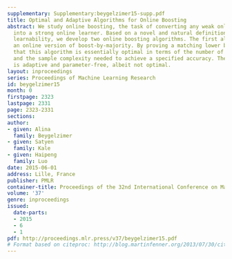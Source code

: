 ```yaml
---
supplementary: Supplementary:beygelzimer15-supp.pdf
title: Optimal and Adaptive Algorithms for Online Boosting
abstract: We study online boosting, the task of converting any weak online learner
  into a strong online learner. Based on a novel and natural definition of weak online
  learnability, we develop two online boosting algorithms. The first algorithm is
  an online version of boost-by-majority. By proving a matching lower bound, we show
  that this algorithm is essentially optimal in terms of the number of weak learners
  and the sample complexity needed to achieve a specified accuracy. The second algorithm
  is adaptive and parameter-free, albeit not optimal.
layout: inproceedings
series: Proceedings of Machine Learning Research
id: beygelzimer15
month: 0
firstpage: 2323
lastpage: 2331
page: 2323-2331
sections: 
author:
- given: Alina
  family: Beygelzimer
- given: Satyen
  family: Kale
- given: Haipeng
  family: Luo
date: 2015-06-01
address: Lille, France
publisher: PMLR
container-title: Proceedings of the 32nd International Conference on Machine Learning
volume: '37'
genre: inproceedings
issued:
  date-parts:
  - 2015
  - 6
  - 1
pdf: http://proceedings.mlr.press/v37/beygelzimer15.pdf
# Format based on citeproc: http://blog.martinfenner.org/2013/07/30/citeproc-yaml-for-bibliographies/
---
```

